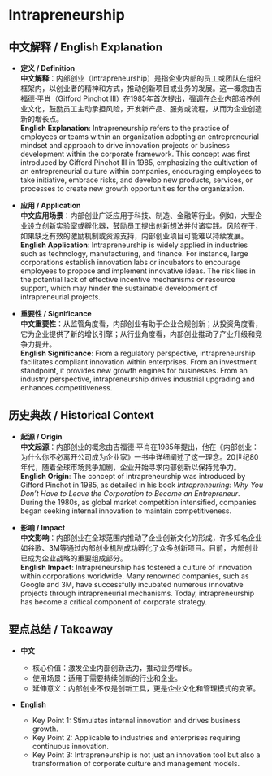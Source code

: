 # Intrapreneurship

## 中文解释 / English Explanation

* **定义 / Definition**  
  **中文解释**：内部创业（Intrapreneurship）是指企业内部的员工或团队在组织框架内，以创业者的精神和方式，推动创新项目或业务的发展。这一概念由吉福德·平肖（Gifford Pinchot III）在1985年首次提出，强调在企业内部培养创业文化，鼓励员工主动承担风险，开发新产品、服务或流程，从而为企业创造新的增长点。  
  **English Explanation**: Intrapreneurship refers to the practice of employees or teams within an organization adopting an entrepreneurial mindset and approach to drive innovation projects or business development within the corporate framework. This concept was first introduced by Gifford Pinchot III in 1985, emphasizing the cultivation of an entrepreneurial culture within companies, encouraging employees to take initiative, embrace risks, and develop new products, services, or processes to create new growth opportunities for the organization.

* **应用 / Application**  
  **中文应用场景**：内部创业广泛应用于科技、制造、金融等行业。例如，大型企业设立创新实验室或孵化器，鼓励员工提出创新想法并付诸实践。风险在于，如果缺乏有效的激励机制或资源支持，内部创业项目可能难以持续发展。  
  **English Application**: Intrapreneurship is widely applied in industries such as technology, manufacturing, and finance. For instance, large corporations establish innovation labs or incubators to encourage employees to propose and implement innovative ideas. The risk lies in the potential lack of effective incentive mechanisms or resource support, which may hinder the sustainable development of intrapreneurial projects.

* **重要性 / Significance**  
  **中文重要性**：从监管角度看，内部创业有助于企业合规创新；从投资角度看，它为企业提供了新的增长引擎；从行业角度看，内部创业推动了产业升级和竞争力提升。  
  **English Significance**: From a regulatory perspective, intrapreneurship facilitates compliant innovation within enterprises. From an investment standpoint, it provides new growth engines for businesses. From an industry perspective, intrapreneurship drives industrial upgrading and enhances competitiveness.

## 历史典故 / Historical Context

* **起源 / Origin**  
  **中文起源**：内部创业的概念由吉福德·平肖在1985年提出，他在《内部创业：为什么你不必离开公司成为企业家》一书中详细阐述了这一理念。20世纪80年代，随着全球市场竞争加剧，企业开始寻求内部创新以保持竞争力。  
  **English Origin**: The concept of intrapreneurship was introduced by Gifford Pinchot in 1985, as detailed in his book *Intrapreneuring: Why You Don’t Have to Leave the Corporation to Become an Entrepreneur*. During the 1980s, as global market competition intensified, companies began seeking internal innovation to maintain competitiveness.

* **影响 / Impact**  
  **中文影响**：内部创业在全球范围内推动了企业创新文化的形成，许多知名企业如谷歌、3M等通过内部创业机制成功孵化了众多创新项目。目前，内部创业已成为企业战略的重要组成部分。  
  **English Impact**: Intrapreneurship has fostered a culture of innovation within corporations worldwide. Many renowned companies, such as Google and 3M, have successfully incubated numerous innovative projects through intrapreneurial mechanisms. Today, intrapreneurship has become a critical component of corporate strategy.

## 要点总结 / Takeaway

* **中文**  
  - 核心价值：激发企业内部创新活力，推动业务增长。  
  - 使用场景：适用于需要持续创新的行业和企业。  
  - 延伸意义：内部创业不仅是创新工具，更是企业文化和管理模式的变革。  

* **English**  
  - Key Point 1: Stimulates internal innovation and drives business growth.  
  - Key Point 2: Applicable to industries and enterprises requiring continuous innovation.  
  - Key Point 3: Intrapreneurship is not just an innovation tool but also a transformation of corporate culture and management models.